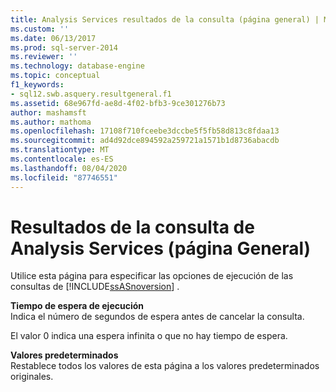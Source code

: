 ```yaml
---
title: Analysis Services resultados de la consulta (página general) | Microsoft Docs
ms.custom: ''
ms.date: 06/13/2017
ms.prod: sql-server-2014
ms.reviewer: ''
ms.technology: database-engine
ms.topic: conceptual
f1_keywords:
- sql12.swb.asquery.resultgeneral.f1
ms.assetid: 68e967fd-ae8d-4f02-bfb3-9ce301276b73
author: mashamsft
ms.author: mathoma
ms.openlocfilehash: 17108f710fceebe3dccbe5f5fb58d813c8fdaa13
ms.sourcegitcommit: ad4d92dce894592a259721a1571b1d8736abacdb
ms.translationtype: MT
ms.contentlocale: es-ES
ms.lasthandoff: 08/04/2020
ms.locfileid: "87746551"
---
```

# <a name="analysis-services-query-results-general-page"></a>Resultados de la consulta de Analysis Services (página General)
  Utilice esta página para especificar las opciones de ejecución de las consultas de [!INCLUDE[ssASnoversion](../includes/ssasnoversion-md.md)] .  
  
 **Tiempo de espera de ejecución**  
 Indica el número de segundos de espera antes de cancelar la consulta.  
  
 El valor 0 indica una espera infinita o que no hay tiempo de espera.  
  
 **Valores predeterminados**  
 Restablece todos los valores de esta página a los valores predeterminados originales.  
  
  
